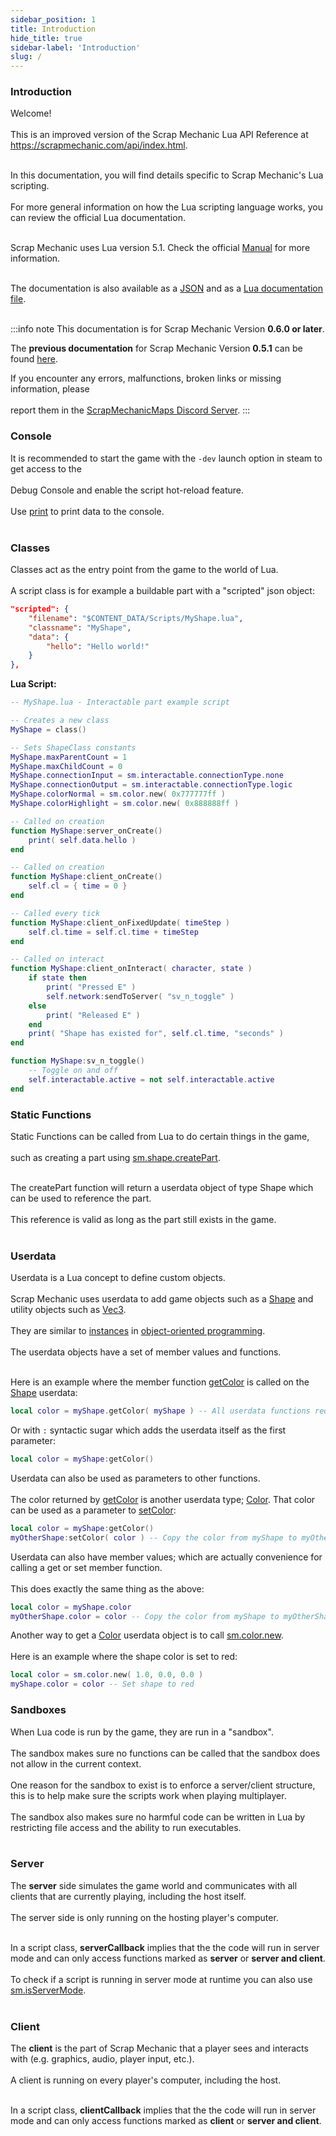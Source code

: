 ```yaml
---
sidebar_position: 1
title: Introduction
hide_title: true
sidebar-label: 'Introduction'
slug: /
---
```


### Introduction

Welcome! <br></br>
This is an improved version of the Scrap Mechanic Lua API Reference at https://scrapmechanic.com/api/index.html. <br></br>

In this documentation, you will find details specific to Scrap Mechanic's Lua scripting. <br></br>
For more general information on how the Lua scripting language works, you can review the official Lua documentation. <br></br>

Scrap Mechanic uses Lua version 5.1. Check the official [Manual](https://www.lua.org/manual/5.1/) for more information. <br></br>

The documentation is also available as a [JSON](files/api_json.zip) and as a [Lua documentation file](files/api_lua.zip). <br></br>

:::info note
This documentation is for Scrap Mechanic Version <strong>0.6.0 or later</strong>.

The <strong>previous documentation</strong> for Scrap Mechanic Version <strong>0.5.1</strong> can be found [here](https://scrapmechanicmaps.com/archive/Lua_051/).

If you encounter any errors, malfunctions, broken links or missing information, please <br></br>
report them in the [ScrapMechanicMaps Discord Server](https://discord.gg/2eACct5FDm).
:::

### Console

It is recommended to start the game with the <code>-dev</code> launch option in steam to get access to the <br></br>
Debug Console and enable the script hot-reload feature. <br></br>
Use [print](/lua/Game-Script-Environment/Static-Functions/Global#print) to print data to the console. <br></br>

### Classes

Classes act as the entry point from the game to the world of Lua. <br></br>
A script class is for example a buildable part with a "scripted" json object:
```json
"scripted": {
	"filename": "$CONTENT_DATA/Scripts/MyShape.lua",
	"classname": "MyShape",
	"data": {
		"hello": "Hello world!"
	}
},
```
<strong>Lua Script:</strong>

```lua
-- MyShape.lua - Interactable part example script

-- Creates a new class
MyShape = class()

-- Sets ShapeClass constants
MyShape.maxParentCount = 1
MyShape.maxChildCount = 0
MyShape.connectionInput = sm.interactable.connectionType.none
MyShape.connectionOutput = sm.interactable.connectionType.logic
MyShape.colorNormal = sm.color.new( 0x777777ff )
MyShape.colorHighlight = sm.color.new( 0x888888ff )

-- Called on creation
function MyShape:server_onCreate()
	print( self.data.hello )
end

-- Called on creation
function MyShape:client_onCreate()
	self.cl = { time = 0 }
end

-- Called every tick
function MyShape:client_onFixedUpdate( timeStep )
	self.cl.time = self.cl.time + timeStep
end

-- Called on interact
function MyShape:client_onInteract( character, state )
	if state then
		print( "Pressed E" )
		self.network:sendToServer( "sv_n_toggle" )
	else
		print( "Released E" )
	end
	print( "Shape has existed for", self.cl.time, "seconds" )
end

function MyShape:sv_n_toggle() 
	-- Toggle on and off
	self.interactable.active = not self.interactable.active
end
```
### Static Functions

Static Functions can be called from Lua to do certain things in the game, <br></br>
such as creating a part using [sm.shape.createPart](/lua/Game-Script-Environment/Static-Functions/sm.shape#createpart). <br></br>

The createPart function will return a userdata object of type Shape which can be used to reference the part. <br></br>
This reference is valid as long as the part still exists in the game. <br></br>

### Userdata

Userdata is a Lua concept to define custom objects. <br></br>
Scrap Mechanic uses userdata to add game objects such as a [Shape](/lua/Game-Script-Environment/Userdata/Shape) and utility objects such as [Vec3](/lua/Game-Script-Environment/Userdata/Vec3). <br></br>
They are similar to [instances](https://en.wikipedia.org/wiki/Instance_(computer_science)) in [object-oriented programming](https://en.wikipedia.org/wiki/Object-oriented_programming). <br></br>
The userdata objects have a set of member values and functions. <br></br>

Here is an example where the member function [getColor](/lua/Game-Script-Environment/Userdata/Shape#getcolor) is called on the [Shape](/lua/Game-Script-Environment/Userdata/Shape) userdata:
```lua
local color = myShape.getColor( myShape ) -- All userdata functions require the object itself as first parameter.
```
Or with <code>:</code> syntactic sugar which adds the userdata itself as the first parameter:
```lua
local color = myShape:getColor()
```

Userdata can also be used as parameters to other functions. <br></br>
The color returned by [getColor](/lua/Game-Script-Environment/Userdata/Shape#getcolor) is another userdata type; [Color](/lua/Game-Script-Environment/Userdata/Color). That color can be used as a parameter to [setColor](/lua/Game-Script-Environment/Userdata/Shape#setcolor):

```lua
local color = myShape:getColor()
myOtherShape:setColor( color ) -- Copy the color from myShape to myOtherShape
```
Userdata can also have member values; which are actually convenience for calling a get or set member function. <br></br>
This does exactly the same thing as the above:
```lua
local color = myShape.color
myOtherShape.color = color -- Copy the color from myShape to myOtherShape
```

Another way to get a [Color](/lua/Game-Script-Environment/Userdata/Color) userdata object is to call [sm.color.new](/lua/Game-Script-Environment/Static-Functions/sm.color#new). <br></br>
Here is an example where the shape color is set to red:
```lua
local color = sm.color.new( 1.0, 0.0, 0.0 )
myShape.color = color -- Set shape to red
```

### Sandboxes
When Lua code is run by the game, they are run in a "sandbox". <br></br>
The sandbox makes sure no functions can be called that the sandbox does not allow in the current context. <br></br>
One reason for the sandbox to exist is to enforce a server/client structure, this is to help make sure the scripts work when playing multiplayer. <br></br>
The sandbox also makes sure no harmful code can be written in Lua by restricting file access and the ability to run executables. <br></br>

### Server
The <strong>server</strong> side simulates the game world and communicates with all clients that are currently playing, including the host itself. <br></br>
The server side is only running on the hosting player's computer. <br></br>

In a script class, <strong>serverCallback</strong> implies that the the code will run in server mode and can only access functions marked as <strong>server</strong> or <strong>server and client</strong>. <br></br>
To check if a script is running in server mode at runtime you can also use [sm.isServerMode](/lua/Game-Script-Environment/Static-Functions/sm#isservermode). <br></br>

### Client
The <strong>client</strong> is the part of Scrap Mechanic that a player sees and interacts with (e.g. graphics, audio, player input, etc.). <br></br>
A client is running on every player's computer, including the host. <br></br>

In a script class, <strong>clientCallback</strong> implies that the the code will run in server mode and can only access functions marked as <strong>client</strong> or <strong>server and client</strong>. <br></br>


